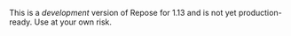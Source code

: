 This is a *development* version of Repose for 1.13 and is not yet production-ready. Use at your own risk.

